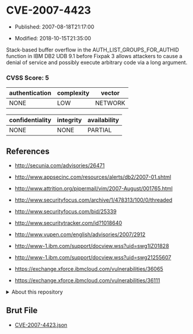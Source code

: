 # CVE-2007-4423

- Published: 2007-08-18T21:17:00

- Modified: 2018-10-15T21:35:00

Stack-based buffer overflow in the AUTH_LIST_GROUPS_FOR_AUTHID function in IBM DB2 UDB 9.1 before Fixpak 3 allows attackers to cause a denial of service and possibly execute arbitrary code via a long argument.

### CVSS Score: **5**

| authentication | complexity | vector |
| --- | --- | --- |
| NONE | LOW | NETWORK |

| confidentiality | integrity | availability |
| --- | --- | --- |
| NONE | NONE | PARTIAL |

## References

* http://secunia.com/advisories/26471

* http://www.appsecinc.com/resources/alerts/db2/2007-01.shtml

* http://www.attrition.org/pipermail/vim/2007-August/001765.html

* http://www.securityfocus.com/archive/1/478313/100/0/threaded

* http://www.securityfocus.com/bid/25339

* http://www.securitytracker.com/id?1018640

* http://www.vupen.com/english/advisories/2007/2912

* http://www-1.ibm.com/support/docview.wss?uid=swg1IZ01828

* http://www-1.ibm.com/support/docview.wss?uid=swg21255607

* https://exchange.xforce.ibmcloud.com/vulnerabilities/36065

* https://exchange.xforce.ibmcloud.com/vulnerabilities/36111

<details>
<summary>About this repository</summary> 

  This repository is part of the project [Live Hack CVE](https://github.com/Live-Hack-CVE). Main website can be found [www.live-hack.org](https://www.live-hack.org) 
  
  Made by [Sn0wAlice](https://github.com/Sn0wAlice) for the people that care about security and need to have a feed of the latest CVEs. Hope you enjoy it, don't forget to star the repo and follow me on [Twitter](https://twitter.com/Sn0wAlice) and [Github](https://github.com/Sn0wAlice). And that is my [personnal website](https://www.alice-snow.me/)

  - [Home Page](https://github.com/Live-Hack-CVE)
  - [Framework](https://github.com/Live-Hack-CVE/cve-framework)
  - [CVE database](https://github.com/Live-Hack-CVE/full_database)
  - [Changelog](https://github.com/Live-Hack-CVE/Changelog)
</details>

## Brut File

* [CVE-2007-4423.json](https://raw.githubusercontent.com/Live-Hack-CVE/full_database/main/cves/2007/CVE-2007-4423.json)

